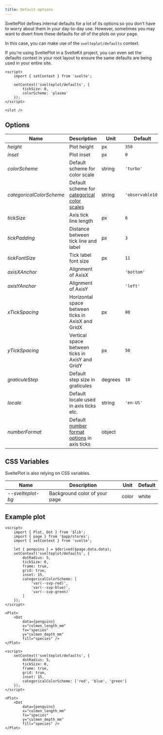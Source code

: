 ```yaml
---
title: Default options
---
```


SveltePlot defines internal defaults for a lot of its options so you don't have to worry about them in your day-to-day use. However, sometimes you may want to divert from these defaults for _all_ of the plots on your page.

In this case, you can make use of the `svelteplot/defaults` context.

If you're using SveltePlot in a SvelteKit project, you can even set the defaults context in your root layout to ensure the same defaults are being used in your entire site.

```svelte title="+layout.svelte"
<script>
    import { setContext } from 'svelte';

    setContext('svelteplot/defaults', {
        tickSize: 0,
        colorScheme: 'plasma'
    });
</script>

<slot />
```

## Options

| Name                     | Description                                                                              | Unit    | Default          |
| ------------------------ | ---------------------------------------------------------------------------------------- | ------- | ---------------- |
| _height_                 | Plot height                                                                              | px      | `350`            |
| _inset_                  | Plot inset                                                                               | px      | `0`              |
| _colorScheme_            | Default scheme for color scale                                                           | string  | `'turbo'`        |
| _categoricalColorScheme_ | Default scheme for [categorical color scales](/features/color-scales#Categorical-colors) | string  | `'observable10'` |
| _tickSize_               | Axis tick line length                                                                    | px      | `6`              |
| _tickPadding_            | Distance between tick line and label                                                     | px      | `3`              |
| _tickFontSize_           | Tick label font size                                                                     | px      | `11`             |
| _axisXAnchor_            | Alignment of AxisX                                                                       |         | `'bottom'`       |
| _axisYAnchor_            | Alignment of AxisY                                                                       |         | `'left'`         |
| _xTickSpacing_           | Horizontal space between ticks in AxisX and GridX                                        | px      | `80`             |
| _yTickSpacing_           | Vertical space between ticks in AxisY and GridY                                          | px      | `50`             |
| _graticuleStep_          | Default step size in graticules                                                          | degrees | `10`             |
| _locale_                 | Default locale used in axis ticks etc.                                                   | string  | `'en-US'`          |
| _numberFormat_           | Default [number format options](https://developer.mozilla.org/en-US/docs/Web/JavaScript/Reference/Global_Objects/Intl/NumberFormat/NumberFormat#options) in axis ticks                                                      | object  |                  |

<style>
    * :global(td) {
        vertical-align: top;
    }
</style>

## CSS Variables

SveltePlot is also relying on CSS variables.

| Name              | Description                   | Unit  | Default |
| ----------------- | ----------------------------- | ----- | ------- |
| _--svelteplot-bg_ | Background color of your page | color | white   |

## Example plot

```svelte live
<script>
    import { Plot, Dot } from '$lib';
    import { page } from '$app/stores';
    import { setContext } from 'svelte';

    let { penguins } = $derived($page.data.data);
    setContext('svelteplot/defaults', {
        dotRadius: 5,
        tickSize: 0,
        frame: true,
        grid: true,
        inset: 15,
        categoricalColorScheme: [
            'var(--svp-red)',
            'var(--svp-blue)',
            'var(--svp-green)'
        ]
    });
</script>

<Plot>
    <Dot
        data={penguins}
        x="culmen_length_mm"
        fx="species"
        y="culmen_depth_mm"
        fill="species" />
</Plot>
```

```svelte
<script>
    setContext('svelteplot/defaults', {
        dotRadius: 5,
        tickSize: 0,
        frame: true,
        grid: true,
        inset: 15,
        categoricalColorScheme: ['red', 'blue', 'green']
    });
</script>

<Plot>
    <Dot
        data={penguins}
        x="culmen_length_mm"
        fx="species"
        y="culmen_depth_mm"
        fill="species" />
</Plot>
```
